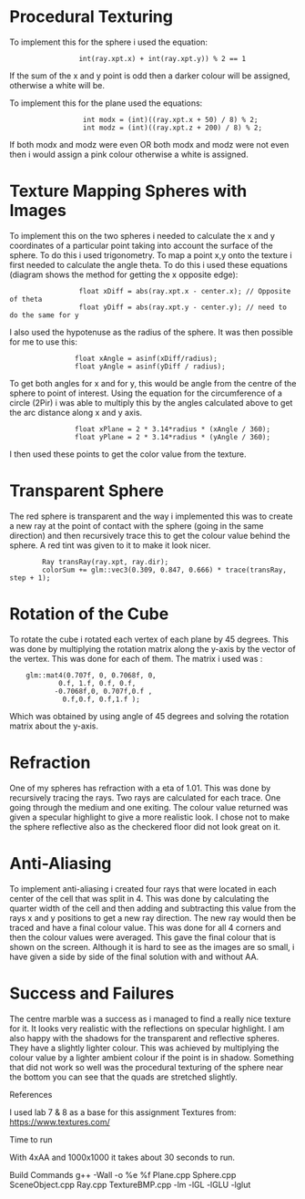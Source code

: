 
# Procedural Texturing

  To implement this for the sphere i used the equation:

                     int(ray.xpt.x) + int(ray.xpt.y)) % 2 == 1

  If the sum of the x and y point is odd then a darker colour will be assigned, otherwise a white will be.

  To implement this for the plane used the equations:

                      int modx = (int)((ray.xpt.x + 50) / 8) % 2;
                      int modz = (int)((ray.xpt.z + 200) / 8) % 2;

  If both modx and modz were even OR both modx and modz were not even then i would assign a pink colour otherwise a white is assigned.



# Texture Mapping Spheres with Images

To implement this on the two spheres i needed to calculate the x and y coordinates of a particular point taking into account the surface of the sphere. To do this i used trigonometry.
To map a point x,y onto the texture i first needed to calculate the angle theta. To do this i used these equations (diagram shows the method for getting the x opposite edge):

                     float xDiff = abs(ray.xpt.x - center.x); // Opposite of theta 
                     float yDiff = abs(ray.xpt.y - center.y); // need to do the same for y

I also used the hypotenuse as the radius of the sphere. It was then possible for me to use this:

                    float xAngle = asinf(xDiff/radius);
                    float yAngle = asinf(yDiff / radius);

To get both angles for x and for y, this would be angle from the centre of the sphere to point of interest. Using the equation for the circumference of a circle (2Pir) i was able to multiply this by the angles calculated above to get the arc distance along x and y axis.

                    float xPlane = 2 * 3.14*radius * (xAngle / 360);
                    float yPlane = 2 * 3.14*radius * (yAngle / 360);
        
I then used these points to get the color value from the texture.





# Transparent Sphere

The red sphere is transparent and the way i implemented this was to create a new ray at the point of contact with the sphere (going in the same direction) and then recursively trace this to get the colour value behind the sphere. A red tint was given to it to make it look nicer.
 
            Ray transRay(ray.xpt, ray.dir);
            colorSum += glm::vec3(0.309, 0.847, 0.666) * trace(transRay, step + 1);






# Rotation of the Cube

To rotate the cube i rotated each vertex of each plane by 45 degrees. This was done by multiplying the rotation matrix along the y-axis by the vector of the vertex. This was done for each of them. The matrix i used was :

        glm::mat4(0.707f, 0, 0.7068f, 0,
                0.f, 1.f, 0.f, 0.f,
               -0.7068f,0, 0.707f,0.f ,
                 0.f,0.f, 0.f,1.f );

Which was obtained by using angle of 45 degrees and solving the rotation matrix about the y-axis.






# Refraction

One of my spheres has refraction with a eta of 1.01. This was done by recursively tracing the rays. Two rays are calculated for each trace. One going through the medium and one exiting. The colour value returned was given a specular highlight to give a more realistic look. I chose not to make the sphere reflective also as the checkered floor did not look great on it.







# Anti-Aliasing 

To implement anti-aliasing i created four rays that were located in each center of the cell that was split in 4. This was done by calculating the quarter width of the cell and then adding and subtracting this value from the rays x and y positions to get a new ray direction. The new ray would then be traced and have a final colour value. This was done for all 4 corners and then the colour values were averaged. This gave the final colour that is shown on the screen. Although it is hard to see as the images are so small, i have given a side by side of the final solution with and without AA.





# Success and Failures


The centre marble was a success as i managed to find a really nice texture for it. It looks very realistic with the reflections on specular highlight. I am also happy with the shadows for the transparent and reflective spheres. They have a slightly lighter colour. This was achieved by multiplying the colour value by a lighter ambient colour if the point is in shadow. Something that did not work so well was the procedural texturing of the sphere near the bottom you can see that the quads are stretched slightly.


References

I used lab 7 & 8 as a base for this assignment
Textures from: https://www.textures.com/


Time to run

With 4xAA and 1000x1000 it takes about 30 seconds to run.

Build Commands
g++ -Wall -o %e %f Plane.cpp Sphere.cpp SceneObject.cpp Ray.cpp TextureBMP.cpp -lm -lGL -lGLU -lglut
